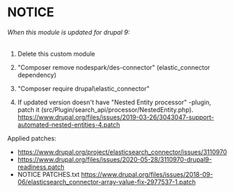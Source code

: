 # NOTICE

###### When this module is updated for drupal 9:

1. Delete this custom module

2. "Composer remove nodespark/des-connector" (elastic_connector dependency)

3. "Composer require drupal\elastic_connector"

4. If updated version doesn't have "Nested Entity processor" -plugin, patch it (src/Plugin/search_api/processor/NestedEntity.php).
https://www.drupal.org/files/issues/2019-03-26/3043047-support-automated-nested-entities-4.patch

Applied patches: 
- https://www.drupal.org/project/elasticsearch_connector/issues/3110970
- https://www.drupal.org/files/issues/2020-05-28/3110970-drupal9-readiness.patch
- NOTICE PATCHES.txt https://www.drupal.org/files/issues/2018-09-06/elasticsearch_connector-array-value-fix-2977537-1.patch
